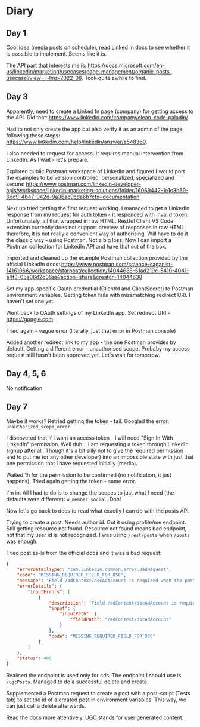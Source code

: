 # Diary

## Day 1

Cool idea (media posts on schedule), read Linked In docs to see whether it is possible to implement. Seems like it is.

The API part that interests me is: https://docs.microsoft.com/en-us/linkedin/marketing/usecases/page-management/organic-posts-usecase?view=li-lms-2022-08. Took quite awhile to find.

## Day 3

Apparently, need to create a Linked In page (company) for getting access to the API. Did that: https://www.linkedin.com/company/clean-code-paladin/

Had to not only create the app but also verify it as an admin of the page, following these steps: https://www.linkedin.com/help/linkedin/answer/a548360.

I also needed to request for access. It requires manual intervention from LinkedIn. As I wait - let's prepare.

Explored public Postman workspace of LinkedIn and figured I would port the examples to be version controlled, personalized, specialized and secure: https://www.postman.com/linkedin-developer-apis/workspace/linkedin-marketing-solutions/folder/16069442-1e1c3b59-6dc9-4b47-942d-9a36ac9cda6b?ctx=documentation

Next up tried getting the first request working. I managed to get a LinkedIn response from my request for auth token - it responded with invalid token. Unfortunately, all that wrapped in raw HTML. Restful Client VS Code extension currently does not support preview of responses in raw HTML, therefore, it is not really a convenient way of authorising. Will have to do it the classic way - using Postman. Not a big loss. Now I can import a Postman colllection for LinkedIn API and have that out of the box.

Imported and cleaned up the example Postman collection provided by the official LinkedIn docs: https://www.postman.com/science-saganist-14161066/workspace/starpost/collection/14044638-51ad219c-5410-4041-a4f3-05e06d2d36aa?action=share&creator=14044638

Set my app-specific Oauth credential (ClientId and ClientSecret) to Postman environment variables. Getting token fails with missmatching redirect URI. I haven't set one yet.

Went back to OAuth settings of my LinkedIn app. Set redirect URI - https://google.com.

Tried again - vague error (literally, just that error in Postman console)

Added another redirect link to my app - the one Postman provides by default. Getting a different error - unauthorised scope. Probaby my access request still hasn't been approved yet. Let's wait for tomorrow.

## Day 4, 5, 6

No notification

## Day 7

Maybe it works? Retried getting the token - fail.
Googled the error:
`unauthorized_scope_error`

I discovered that if I want an access token - I will need "Sign In With LinkedIn" permission. Well duh... I am requesting a token through LinkedIn signup after all. Though it's a bit silly not to give the required permission and to put me (or any other developer) into an impossible state with just that one permission that I have requested initially (media).

Waited 1h for the permission to be confirmed (no notification, it just happens). Tried again getting the token - same error.

I'm in. All I had to do is to change the scopes to just what I need (the defaults were different): `w_member_social`. Doh!

Now let's go back to docs to read what exactly I can do with the posts API.

Trying to create a post. Needs author id. Got it using profile/me endpoint. Still getting resource not found. Resource not found means bad endpoint, not that my user id is not recognized. I was using `/rest/posts` when `/posts` was enough.

Tried post as-is from the official docs and it was a bad request:

```json
{
    "errorDetailType": "com.linkedin.common.error.BadRequest",
    "code": "MISSING_REQUIRED_FIELD_FOR_DSC",
    "message": "Field /adContext/dscAdAccount is required when the post is a Direct Sponsored Content, but missing in the request",
    "errorDetails": {
        "inputErrors": [
            {
                "description": "Field /adContext/dscAdAccount is required when the post is a Direct Sponsored Content, but missing in the request",
                "input": {
                    "inputPath": {
                        "fieldPath": "/adContext/dscAdAccount"
                    }
                },
                "code": "MISSING_REQUIRED_FIELD_FOR_DSC"
            }
        ]
    },
    "status": 400
}
```

Realised the endpoint is used only for ads. The endpoint I should use is `/ugcPosts`. Managed to do a successful delete and create.

Supplemented a Postman request to create a post with a post-script (Tests tab) to set the id of a created post in environment variables. This way, we can just call a delete afterwards.

Read the docs more attentively. UGC stands for user generated content.

